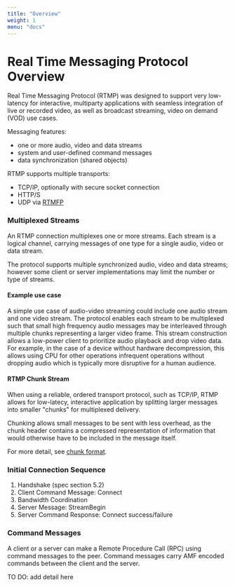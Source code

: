 ```yaml
---
title: "Overview"
weight: 1
menu: "docs"
---
```


# Real Time Messaging Protocol Overview

Real Time Messaging Protocol (RTMP) was designed to support very low-latency for
interactive, multiparty applications with seamless integration of live or
recorded video, as well as broadcast streaming, video on demand (VOD) use cases.

Messaging features:
- one or more audio, video and data streams
- system and user-defined command messages
- data synchronization (shared objects)

RTMP supports multiple transports:
* TCP/IP, optionally with secure socket connection
* HTTP/S
* UDP via [RTMFP](https://tools.ietf.org/html/rfc7425)

### Multiplexed Streams

An RTMP connection multiplexes one or more streams. Each stream is a logical
channel, carrying messages of one type for a single audio, video or data stream.

The protocol supports multiple synchronized audio, video and data streams;
however some client or server implementations may limit the number or type of
streams.

#### Example use case
A simple use case of audio-video streaming could include one audio stream and
one video stream. The protocol enables each stream to be multiplexed such that
small high frequency audio messages may be interleaved through multiple chunks
representing a larger video frame. This stream construction allows a low-power
client to prioritize audio playback and drop video data. For example, in the
case of a device without hardware decompression, this allows using CPU for other
operations infrequent operations without dropping audio which is typically more
disruptive for a human audience.

#### RTMP Chunk Stream

When using a reliable, ordered transport protocol, such as TCP/IP, RTMP allows
for low-latecy, interactive application by splitting larger messages into
smaller "chunks" for multiplexed delivery.

Chunking allows small messages to be sent with less overhead, as the chunk
header contains a compressed representation of information that would otherwise
have to be included in the message itself.

For more detail, see [chunk format](spec/chunk-format).


### Initial Connection Sequence

1. Handshake (spec section 5.2)
2. Client Command Message: Connect
3. Bandwidth Coordination
4. Server Message: StreamBegin
5. Server Command Response: Connect success/failure

### Command Messages

A client or a server can make a Remote Procedure Call (RPC) using command
messages to the peer. Command messages carry AMF encoded commands between the
client and the server. 

TO DO: add detail here

